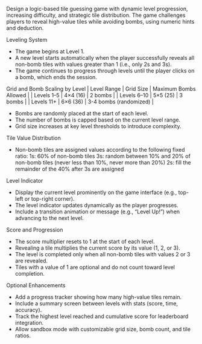 Design a logic-based tile guessing game with dynamic level progression, increasing difficulty, and strategic tile distribution. The game challenges players to reveal high-value tiles while avoiding bombs, using numeric hints and deduction.

Leveling System

- The game begins at Level 1.
- A new level starts automatically when the player successfully reveals all non-bomb tiles with values greater than 1 (i.e., only 2s and 3s).
- The game continues to progress through levels until the player clicks on a bomb, which ends the session.

Grid and Bomb Scaling by Level
| Level Range | Grid Size | Maximum Bombs Allowed |
| Levels 1–5 | 4×4 (16) | 2 bombs |
| Levels 6–10 | 5×5 (25) | 3 bombs |
| Levels 11+ | 6×6 (36) |  3-4 bombs (randomized) |

- Bombs are randomly placed at the start of each level.
- The number of bombs is capped based on the current level range.
- Grid size increases at key level thresholds to introduce complexity.

Tile Value Distribution

- Non-bomb tiles are assigned values according to the following fixed ratio:
1s: 60% of non-bomb tiles
3s: random between 10% and 20% of non-bomb tiles (never less than 10%, never more than 20%)
2s: fill the remainder of the 40% after 3s are assigned


Level Indicator

- Display the current level prominently on the game interface (e.g., top-left or top-right corner).
- The level indicator updates dynamically as the player progresses.
- Include a transition animation or message (e.g., “Level Up!”) when advancing to the next level.

Score and Progression

- The score multiplier resets to 1 at the start of each level.
- Revealing a tile multiplies the current score by its value (1, 2, or 3).
- The level is completed only when all non-bomb tiles with values 2 or 3 are revealed.
- Tiles with a value of 1 are optional and do not count toward level completion.

Optional Enhancements

- Add a progress tracker showing how many high-value tiles remain.
- Include a summary screen between levels with stats (score, time, accuracy).
- Track the highest level reached and cumulative score for leaderboard integration.
- Allow sandbox mode with customizable grid size, bomb count, and tile ratios.
